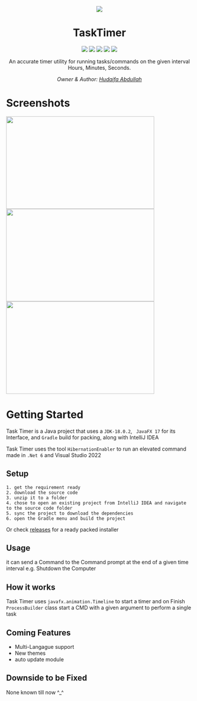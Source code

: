 <div align="center"> <img  align="center" src="https://user-images.githubusercontent.com/86853497/190990657-64783dc4-e4c8-4b3d-a410-deba573e4129.png" />
 </div>
<h1 align="center">TaskTimer <a href="https://github.com/7odaifa-ab/TaskTimer"></a></h1>
<p align="center">
  <a target="_blank" href="https://github.com/7odaifa-ab/TaskTimer/releases/download/2.0/TaskTimer_Setup.exe"><img src="https://img.shields.io/badge/Download-V2.0-brightgreen"></a>
  <a target="_blank" href="https://github.com/7odaifa-ab/TaskTimer/releases"><img src="https://img.shields.io/badge/Releases-Versions%20List-lightgrey"></a>
  <a target="_blank" href="https://www.oracle.com/java/technologies/javase/18-0-2-relnotes.html"><img src="https://img.shields.io/badge/Java-18.0.2-orange?logo=java"></a>
  <a target="_blank" href="https://gradle.org/"><img src="https://img.shields.io/badge/Gradle-7.5%2B-green"></a>
  <a target="_blank" href="LICENSE"><img src="https://img.shields.io/badge/Licence-The%20Unlicens-blue"></a>
</p>

<p align="center">An accurate timer utility for running tasks/commands on the given interval Hours, Minutes, Seconds.</p>

<i><p align="center">
  Owner & Author: <a target="_blank" href="https://github.com/7odaifa-ab">Hudaifa Abdullah</a><br>
</p></i>

# Screenshots
<img src="https://user-images.githubusercontent.com/86853497/190987465-f46ae872-1a5c-40ee-8c47-fa5e8d4f7948.png" width="400" height="250" /> <img src="https://user-images.githubusercontent.com/86853497/190987524-ff046beb-c7f3-44a4-aac1-ac11273226c7.png" width="400" height="250" /> <img src="https://user-images.githubusercontent.com/86853497/190987730-443cec81-92c3-4452-ab88-b59268ab0f92.png" width="400" height="250" />

# Getting Started
Task Timer is a Java project that uses a `JDK-18.0.2`, ` JavaFX 17` for its Interface, and `Gradle` build for packing, along with IntelliJ IDEA

Task Timer uses the tool ` HibernationEnabler ` to run an elevated command made in `.Net 6` and Visual Studio 2022   


## Setup
```
1. get the requirement ready
2. download the source code
3. unzip it to a folder
4. chose to open an existing project from IntelliJ IDEA and navigate to the source code folder
5. sync the project to download the dependencies
6. open the Gradle menu and build the project 
```
Or check <a href = "https://github.com/7odaifa-ab/TaskTimer/releases">releases</a> for a ready packed installer

## Usage
it can send a Command to the Command prompt at the end of a given time interval e.g. Shutdown the Computer


## How it works
Task Timer uses `javafx.animation.Timeline` to start a timer and on Finish `ProcessBuilder` class start a CMD with a given argument to perform a single task

## Coming Features
* Multi-Langague support
* New themes
* auto update module

## Downside to be Fixed
None known till now ^_^
